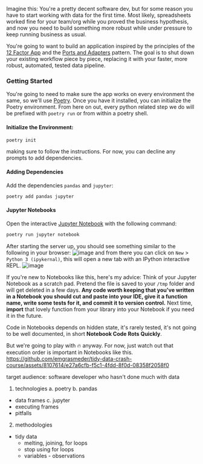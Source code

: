 Imagine this: You're a pretty decent software dev, but for some reason you have to start working with data for the first time. Most likely, spreadsheets worked fine for your team/org while you proved the business hypothesis, and now you need to build something more robust while under pressure to keep running business as usual. 


You're going to want to build an application inspired by the principles of the [12 Factor App](https://12factor.net/) and the [Ports and Adapters](https://en.wikipedia.org/wiki/Hexagonal_architecture_(software)) pattern. The goal is to shut down your existing workflow piece by piece, replacing it with your faster, more robust, automated, tested data pipeline. 

### Getting Started

You're going to need to make sure the app works on every environment the same, so we'll use [Poetry](https://python-poetry.org/docs/).
Once you have it installed, you can initialize the Poetry environment. From here on out, every python related step we do will be prefixed with `poetry run` or from within a poetry shell. 

#### Initialize the Environment:
```bash
poetry init
```
making sure to follow the instructions. For now, you can decline any prompts to add dependencies.

#### Adding Dependencies 
Add the dependencies `pandas` and `jupyter`:
```bash
poetry add pandas jupyter
```
#### Jupyter Notebooks
Open the interactive [Jupyter Notebook](https://jupyter.org/try-jupyter/retro/notebooks/?path=notebooks/Intro.ipynb) with the following command:

```bash
poetry run jupyter notebook
```
After starting the server up, you should see something similar to the following in your browser:
![image](https://github.com/emgrasmeder/tidy-data-crash-course/assets/8107614/25e2b8b0-96e8-4532-8b1e-5356cfccfc4d)
and from there you can click on `New` > `Python 3 (ipykernal)`, this will open a new tab with an IPython interactive REPL.
![image](https://github.com/emgrasmeder/tidy-data-crash-course/assets/8107614/1446d249-3f00-4305-be8c-fa740bf24dd7)

If you're new to Notebooks like this, here's my advice: Think of your Jupyter Notebook as a scratch pad. Pretend the file is saved to your `/tmp` folder and will get deleted in a few days. **Any code worth keeping that you've written in a Notebook you should cut and paste into your IDE, give it a function name, write some tests for it, and commit it to version control.** Next time, __import__ that lovely function from your library into your Notebook if you need it in the future.

Code in Notebooks depends on hidden state, it's rarely tested, it's not going to be well documented, in short **Notebook Code Rots Quickly**. 

But we're going to play with 🔥 anyway. For now, just watch out that execution order is important in Notebooks like this.
https://github.com/emgrasmeder/tidy-data-crash-course/assets/8107614/e27a6cfb-f5c1-4fdd-8f0d-08358f2058f0



target audience: software developer who hasn't done much with data

1. technologies
a. poetry
b. pandas
  - data frames
c. jupyter
  - executing frames
  - pitfalls
2. methodologies
- tidy data
  - melting, joining, for loops
  - stop using for loops
  - variables - observations

